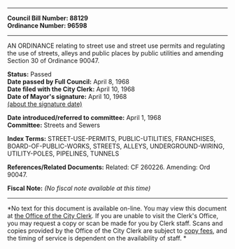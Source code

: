 * * * * *  
  
**Council Bill Number: [](#h0)[](#h2)88129**   
**Ordinance Number: 96598**  
  
* * * * *  
  
AN ORDINANCE relating to street use and street use permits and regulating the use of streets, alleys and public places by public utilities and amending Section 30 of Ordinance 90047.  
  
**Status:** Passed   
**Date passed by Full Council:** April 8, 1968   
**Date filed with the City Clerk:** April 10, 1968   
**Date of Mayor's signature:** April 10, 1968   
[(about the signature date)](/~public/approvaldate.htm)   
  
  
**Date introduced/referred to committee:** April 1, 1968   
**Committee:** Streets and Sewers   
  
**Index Terms:** STREET-USE-PERMITS, PUBLIC-UTILITIES, FRANCHISES, BOARD-OF-PUBLIC-WORKS, STREETS, ALLEYS, UNDERGROUND-WIRING, UTILITY-POLES, PIPELINES, TUNNELS  
  
**References/Related Documents:** Related: CF 260226. Amending: Ord 90047.  
  
**Fiscal Note:** *(No fiscal note available at this time)*  
  
* * * * *  
  
*No text for this document is available on-line. You may view this document at [the Office of the City Clerk](http://www.seattle.gov/leg/clerk/contactUs.htm). If you are unable to visit the Clerk's Office, you may request a copy or scan be made for you by Clerk staff. Scans and copies provided by the Office of the City Clerk are subject to [copy fees](http://clerk.seattle.gov/~public/clerkfees.htm), and the timing of service is dependent on the availability of staff. *  
  
  
